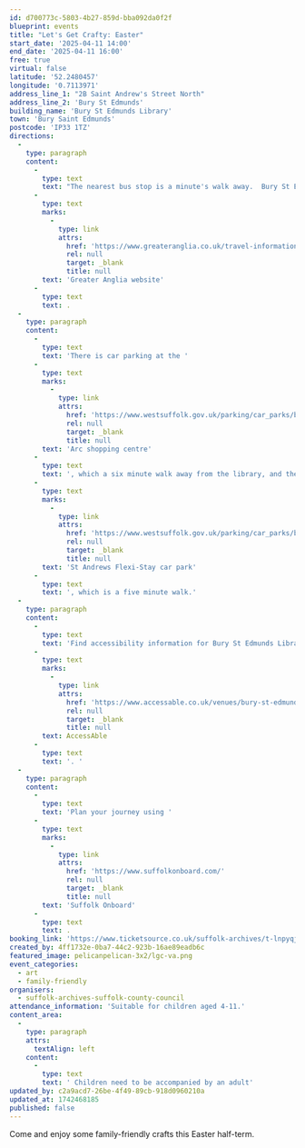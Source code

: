 ```yaml
---
id: d700773c-5803-4b27-859d-bba092da0f2f
blueprint: events
title: "Let's Get Crafty: Easter"
start_date: '2025-04-11 14:00'
end_date: '2025-04-11 16:00'
free: true
virtual: false
latitude: '52.2480457'
longitude: '0.7113971'
address_line_1: "2B Saint Andrew's Street North"
address_line_2: 'Bury St Edmunds'
building_name: 'Bury St Edmunds Library'
town: 'Bury Saint Edmunds'
postcode: 'IP33 1TZ'
directions:
  -
    type: paragraph
    content:
      -
        type: text
        text: "The nearest bus stop is a minute's walk away.  Bury St Edmunds railway station is a 12 minute walk away and you can find the train times on the "
      -
        type: text
        marks:
          -
            type: link
            attrs:
              href: 'https://www.greateranglia.co.uk/travel-information/station-information/bse'
              rel: null
              target: _blank
              title: null
        text: 'Greater Anglia website'
      -
        type: text
        text: .
  -
    type: paragraph
    content:
      -
        type: text
        text: 'There is car parking at the '
      -
        type: text
        marks:
          -
            type: link
            attrs:
              href: 'https://www.westsuffolk.gov.uk/parking/car_parks/bse_car_parks/cattle-market-car-park.cfm'
              rel: null
              target: _blank
              title: null
        text: 'Arc shopping centre'
      -
        type: text
        text: ', which a six minute walk away from the library, and the '
      -
        type: text
        marks:
          -
            type: link
            attrs:
              href: 'https://www.westsuffolk.gov.uk/parking/car_parks/bse_car_parks/st-andrews-short-stay-car-park.cfm'
              rel: null
              target: _blank
              title: null
        text: 'St Andrews Flexi-Stay car park'
      -
        type: text
        text: ', which is a five minute walk.'
  -
    type: paragraph
    content:
      -
        type: text
        text: 'Find accessibility information for Bury St Edmunds Library on '
      -
        type: text
        marks:
          -
            type: link
            attrs:
              href: 'https://www.accessable.co.uk/venues/bury-st-edmunds-library'
              rel: null
              target: _blank
              title: null
        text: AccessAble
      -
        type: text
        text: '. '
  -
    type: paragraph
    content:
      -
        type: text
        text: 'Plan your journey using '
      -
        type: text
        marks:
          -
            type: link
            attrs:
              href: 'https://www.suffolkonboard.com/'
              rel: null
              target: _blank
              title: null
        text: 'Suffolk Onboard'
      -
        type: text
        text: .
booking_link: 'https://www.ticketsource.co.uk/suffolk-archives/t-lnpyqja'
created_by: 4ff1732e-0ba7-44c2-923b-16ae89eadb6c
featured_image: pelicanpelican-3x2/lgc-va.png
event_categories:
  - art
  - family-friendly
organisers:
  - suffolk-archives-suffolk-county-council
attendance_information: 'Suitable for children aged 4-11.'
content_area:
  -
    type: paragraph
    attrs:
      textAlign: left
    content:
      -
        type: text
        text: ' Children need to be accompanied by an adult'
updated_by: c2a9acd7-26be-4f49-89cb-918d0960210a
updated_at: 1742468185
published: false
---
```

Come and enjoy some family-friendly crafts this Easter half-term.